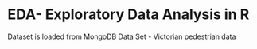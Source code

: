 # EDA- Exploratory Data Analysis in R
Dataset is loaded from MongoDB
Data Set - Victorian pedestrian data 

